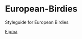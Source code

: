 # European-Birdies
 Styleguide for European Birdies

[Figma](https://www.figma.com/file/3MtiPzIfwvSZoBY1ZvC6A8/European-Birdies?node-id=0%3A1)
 
